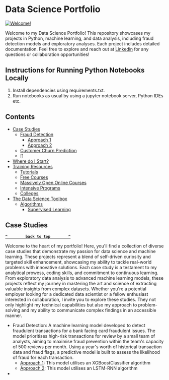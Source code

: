 # Data Science Portfolio
[![Welcome!](https://cdn.rawgit.com/sindresorhus/awesome/d7305f38d29fed78fa85652e3a63e154dd8e8829/media/badge.svg)](https://github.com/sindresorhus/awesome)

Welcome to my Data Science Portfolio! This repository showcases my projects in Python, machine learning, and data analysis, including fraud detection models and exploratory analyses. Each project includes detailed documentation. Feel free to explore and reach out at [Linkedin](https://www.linkedin.com/in/tsangarides) for any questions or collaboration opportunities! 

## Instructions for Running Python Notebooks Locally
1. Install dependencies using requirements.txt.
2. Run notebooks as usual by using a jupyter notebook server, Python IDEs etc.

## Contents
- [Case Studies](#case-studies)
  - [Fraud Detection](#fraud-detection)
    - [Approach 1](#approach-1)
    - [Approach 2](#approach-2)
  - [Customer Churn Prediction](#customer-churn-prediction)
  - []
- [Where do I Start?](#where-do-i-start)
- [Training Resources](#training-resources)
  - [Tutorials](#tutorials)
  - [Free Courses](#free-courses)
  - [Massively Open Online Courses](#moocs)
  - [Intensive Programs](#intensive-programs)
  - [Colleges](#colleges)
- [The Data Science Toolbox](#the-data-science-toolbox)
  - [Algorithms](#algorithms)
    - [Supervised Learning](#supervised-learning)
   
## Case Studies
**[`^        back to top        ^`](#data-science-portfolio)**

Welcome to the heart of my portfolio! Here, you'll find a collection of diverse case studies that demonstrate my passion for data science and machine learning. These projects represent a blend of self-driven curiosity and targeted skill enhancement, showcasing my ability to tackle real-world problems with innovative solutions. Each case study is a testament to my analytical prowess, coding skills, and commitment to continuous learning. From exploratory data analysis to advanced machine learning models, these projects reflect my journey in mastering the art and science of extracting valuable insights from complex datasets. Whether you're a potential employer looking for a dedicated data scientist or a fellow enthusiast interested in collaboration, I invite you to explore these studies. They not only highlight my technical capabilities but also my approach to problem-solving and my ability to communicate complex findings in an accessible manner.


  - Fraud Detection: A machine learning model developed to detect fraudulent transactions for a bank facing card fraudulent issues. The model prioritises high-risk transactions for review by a small team of analysts, aiming to maximise fraud prevention within the team's capacity of 500 reviews per month. Using a year's worth of historical transaction data and fraud flags, a predictive model is built to assess the likelihood of fraud for each transaction.
    - [Approach 1](https://github.com/sajal2692/data-science-portfolio/blob/master/finding_donors/finding_donors.ipynb): This model utilises an XGBoostClassifier algorithm
    - [Approach 2](https://github.com/sajal2692/data-science-portfolio/blob/master/finding_donors/finding_donors.ipynb): This model utilises an LSTM-RNN algorithm
  - [Customer Churn Prediction]: etc
